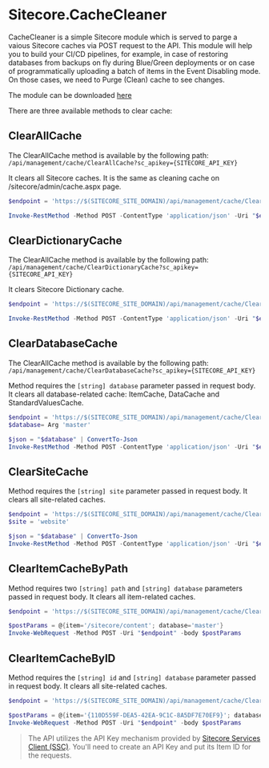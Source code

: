 # Sitecore.CacheCleaner

CacheCleaner is a simple Sitecore module which is served to parge a vaious Sitecore caches via POST request to the API. This module will help you to build your CI/CD pipelines, for example, in case of restoring databases from backups on fly during Blue/Green deployments or on case of programmatically uploading a batch of items in the Event Disabling mode. On those cases, we need to Purge (Clean) cache to see changes.

The module can be downloaded [here](Sitecore%20Packages/CacheCleaner-1.0.zip)

There are three available methods to clear cache:

## ClearAllCache

The ClearAllCache method is available by the following path: `/api/management/cache/ClearAllCache?sc_apikey={SITECORE_API_KEY}`

It clears all Sitecore caches. It is the same as cleaning cache on /sitecore/admin/cache.aspx page.

```powershell
$endpoint = 'https://$(SITECORE_SITE_DOMAIN)/api/management/cache/ClearAllCache?sc_apikey={SITECORE_API_KEY}'

Invoke-RestMethod -Method POST -ContentType 'application/json' -Uri "$endpoint"
```

## ClearDictionaryCache

The ClearAllCache method is available by the following path: `/api/management/cache/ClearDictionaryCache?sc_apikey={SITECORE_API_KEY}`

It clears Sitecore Dictionary cache.

```powershell
$endpoint = 'https://$(SITECORE_SITE_DOMAIN)/api/management/cache/ClearDictionaryCache?sc_apikey={SITECORE_API_KEY}'

Invoke-RestMethod -Method POST -ContentType 'application/json' -Uri "$endpoint"
```

## ClearDatabaseCache

The ClearAllCache method is available by the following path: `/api/management/cache/ClearDatabaseCache?sc_apikey={SITECORE_API_KEY}`

Method requires the `[string] database` parameter passed in request body. It clears all database-related cache: ItemCache, DataCache and StandardValuesCache.


```powershell
$endpoint = 'https://$(SITECORE_SITE_DOMAIN)/api/management/cache/ClearDatabaseCache?sc_apikey={SITECORE_API_KEY}'
$database= Arg 'master'

$json = "$database" | ConvertTo-Json
Invoke-RestMethod -Method POST -ContentType 'application/json' -Uri "$endpoint" -body $database
```

## ClearSiteCache

Method requires the `[string] site` parameter passed in request body. It clears all site-related caches.

```powershell
$endpoint = 'https://$(SITECORE_SITE_DOMAIN)/api/management/cache/ClearSiteCache?sc_apikey={SITECORE_API_KEY}'
$site = 'website'

$json = "$database" | ConvertTo-Json
Invoke-RestMethod -Method POST -ContentType 'application/json' -Uri "$endpoint" -body $site
```

## ClearItemCacheByPath

Method requires two `[string] path` and `[string] database` parameters passed in request body. It clears all item-related caches.

```powershell
$endpoint = 'https://$(SITECORE_SITE_DOMAIN)/api/management/cache/ClearItemCacheByPath?sc_apikey={SITECORE_API_KEY}'

$postParams = @{item='/sitecore/content'; database='master'}
Invoke-WebRequest -Method POST -Uri "$endpoint" -body $postParams
```

## ClearItemCacheByID

Method requires the `[string] id` and `[string] database` parameter passed in request body. It clears all site-related caches.

```powershell
$endpoint = 'https://$(SITECORE_SITE_DOMAIN)/api/management/cache/ClearItemCacheByID?sc_apikey={SITECORE_API_KEY}'

$postParams = @{item='{110D559F-DEA5-42EA-9C1C-8A5DF7E70EF9}'; database='master'}
Invoke-WebRequest -Method POST -Uri "$endpoint" -body $postParams
```

> The API utilizes the API Key mechanism provided by [Sitecore Services Client (SSC)](https://doc.sitecore.com/en/developers/101/sitecore-experience-manager/api-keys-for-the-odata-item-service.html). You'll need to create an API Key and put its Item ID for the requests.
